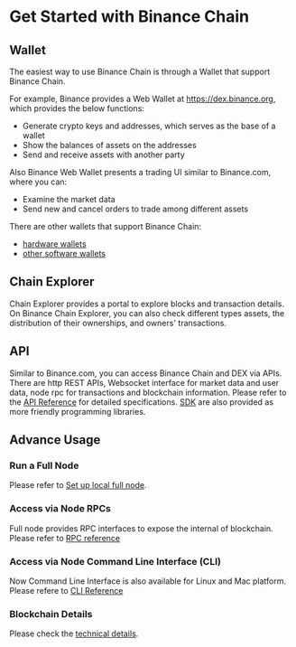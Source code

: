 # Get Started with Binance Chain

## Wallet
The easiest way to use Binance Chain is through a Wallet that support Binance Chain.

For example, Binance provides a Web Wallet at https://dex.binance.org, which provides the below functions:

- Generate crypto keys and addresses, which serves as the base of a wallet
- Show the balances of assets on the addresses
- Send and receive assets with another party

Also Binance Web Wallet presents a trading UI similar to Binance.com, where you can:
- Examine the market data
- Send new and cancel orders to trade among different assets

There are other wallets that support Binance Chain:

- [hardware wallets](hardware-wallets.md)
- [other software wallets](software-wallets.md)

## Chain Explorer
Chain Explorer provides a portal to explore blocks and transaction details. On Binance Chain Explorer, 
you can also check different types assets, the distribution of their ownerships, and owners' transactions.

## API 
Similar to Binance.com, you can access Binance Chain and DEX via APIs. There are http REST APIs, 
Websocket interface for market data and user data, node rpc for transactions and blockchain information. 
Please refer to the [API Reference](api-reference/dex-api.md) for detailed specifications. 
[SDK](api-reference/sdk.md) are also provided as more friendly programming libraries.


## Advance Usage

### Run a Full Node

Please refer to [Set up local full node](fullnode.md).

### Access via Node RPCs
Full node provides RPC interfaces to expose the internal of blockchain. Please refer to 
[RPC reference](api-reference/node-rpc.md)

### Access via Node Command Line Interface (CLI)
Now Command Line Interface is also available for Linux and Mac platform. Please refere to 
[CLI Reference](api-reference/cli.md)

### Blockchain Details
Please check the [technical details](index.md#technology-details).


